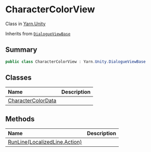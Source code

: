 # CharacterColorView

Class in [Yarn.Unity](/docs/api/csharp/yarn.unity.md)

Inherits from [`DialogueViewBase`](/docs/api/csharp/yarn.unity.dialogueviewbase.md)

## Summary



```csharp
public class CharacterColorView : Yarn.Unity.DialogueViewBase
```

## Classes

|Name|Description|
|:---|:---|
|[CharacterColorData](/docs/api/csharp/yarn.unity.charactercolorview.charactercolordata.md)||

## Methods

|Name|Description|
|:---|:---|
|[RunLine(LocalizedLine,Action)](/docs/api/csharp/yarn.unity.charactercolorview.runline.md)||

